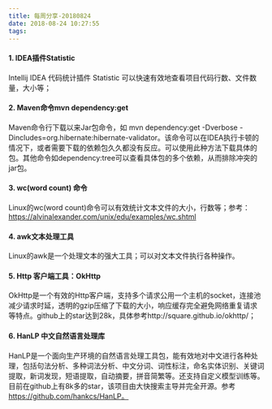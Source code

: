 ```yaml
---
title: 每周分享-20180824
date: 2018-08-24 10:27:55
tags:
---
```

#### 1. IDEA插件Statistic

 Intellij IDEA 代码统计插件 Statistic 可以快速有效地查看项目代码行数、文件数量，大小等；

#### 2. Maven命令mvn dependency:get

Maven命令行下载以来Jar包命令，如 mvn dependency:get -Dverbose -Dincludes=org.hibernate:hibernate-validator。该命令可以在IDEA执行卡顿的情况下，或者需要下载的依赖包久久都没有反应。可以使用此种方法下载具体的包。其他命令如dependency:tree可以查看具体包的多个依赖，从而排除冲突的jar包。

#### 3. wc(word count) 命令

 Linux的wc(word count)命令可以有效统计文本文件的大小，行数等；参考：https://alvinalexander.com/unix/edu/examples/wc.shtml

#### 4. awk文本处理工具

 Linux的awk是一个处理文本的强大工具；可以对文本文件执行各种操作。

#### 5. Http 客户端工具：OkHttp

 OkHttp是一个有效的Http客户端，支持多个请求公用一个主机的socket，连接池减少请求时延，透明的gzip压缩了下载的大小，响应缓存完全避免网络重复请求等特点。github上的star达到28k，具体参考http://square.github.io/okhttp/；

#### 6. HanLP 中文自然语言处理库

HanLP是一个面向生产环境的自然语言处理工具包，能有效地对中文进行各种处理，包括句法分析、多种词法分析、中文分词、词性标注，命名实体识别、关键词提取，新词发现，短语提取，自动摘要，拼音简繁等。还支持自定义模型训练等。目前在github上有8k多的star，该项目由大快搜索主导并完全开源。参考 https://github.com/hankcs/HanLP。
